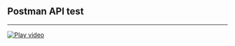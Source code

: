 ## Postman API test

---

[![Play video](https://github.com/Zozimboii/Zozimboii.github.io/tree/main/Image/bg4.png)](https://youtu.be/H051c8pCy3s?si=BKHIzt8e9zGtXHg2 )
